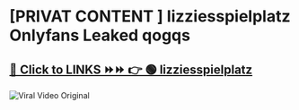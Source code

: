 
 # [PRIVAT CONTENT ] lizziesspielplatz Onlyfans Leaked qogqs

## <h2><a href="https://clipsfans.com/lizziesspielplatz&ref=git">🔗 Click to LINKS ⏩⏩ 👉 🟢 lizziesspielplatz </a></h2>

<a href="https://clipsfans.com/lizziesspielplatz&ref=git" rel="nofollow" data-target="animated-image.originalLink"><img src="https://i.ibb.co.com/xMMVF88/686577567.gif" alt="Viral Video Original" style="max-width: 100%; display: inline-block;" data-target="animated-image.originalImage"></a>

